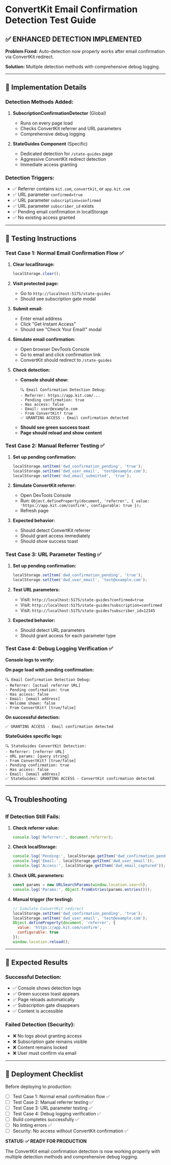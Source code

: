 # ConvertKit Email Confirmation Detection Test Guide

## ✅ ENHANCED DETECTION IMPLEMENTED

**Problem Fixed:** Auto-detection now properly works after email confirmation via ConvertKit redirect.

**Solution:** Multiple detection methods with comprehensive debug logging.

---

## 🔧 Implementation Details

### **Detection Methods Added:**

1. **SubscriptionConfirmationDetector** (Global)
   - Runs on every page load
   - Checks ConvertKit referrer and URL parameters
   - Comprehensive debug logging

2. **StateGuides Component** (Specific)
   - Dedicated detection for `/state-guides` page
   - Aggressive ConvertKit redirect detection
   - Immediate access granting

### **Detection Triggers:**
- ✅ Referrer contains `kit.com`, `convertkit`, or `app.kit.com`
- ✅ URL parameter `confirmed=true`
- ✅ URL parameter `subscription=confirmed`
- ✅ URL parameter `subscriber_id` exists
- ✅ Pending email confirmation in localStorage
- ✅ No existing access granted

---

## 🧪 Testing Instructions

### **Test Case 1: Normal Email Confirmation Flow** ✅

1. **Clear localStorage:**
   ```javascript
   localStorage.clear();
   ```

2. **Visit protected page:**
   - Go to `http://localhost:5175/state-guides`
   - Should see subscription gate modal

3. **Submit email:**
   - Enter email address
   - Click "Get Instant Access"
   - Should see "Check Your Email!" modal

4. **Simulate email confirmation:**
   - Open browser DevTools Console
   - Go to email and click confirmation link
   - ConvertKit should redirect to `/state-guides`

5. **Check detection:**
   - **Console should show:**
     ```
     🔍 Email Confirmation Detection Debug:
     - Referrer: https://app.kit.com/...
     - Pending confirmation: true
     - Has access: false
     - Email: user@example.com
     - From ConvertKit? true
     ✅ GRANTING ACCESS - Email confirmation detected
     ```
   - **Should see green success toast**
   - **Page should reload and show content**

### **Test Case 2: Manual Referrer Testing** ✅

1. **Set up pending confirmation:**
   ```javascript
   localStorage.setItem('dwd_confirmation_pending', 'true');
   localStorage.setItem('dwd_user_email', 'test@example.com');
   localStorage.setItem('dwd_email_submitted', 'true');
   ```

2. **Simulate ConvertKit referrer:**
   - Open DevTools Console
   - Run: `Object.defineProperty(document, 'referrer', { value: 'https://app.kit.com/confirm', configurable: true });`
   - Refresh page

3. **Expected behavior:**
   - Should detect ConvertKit referrer
   - Should grant access immediately
   - Should show success toast

### **Test Case 3: URL Parameter Testing** ✅

1. **Set up pending confirmation:**
   ```javascript
   localStorage.setItem('dwd_confirmation_pending', 'true');
   localStorage.setItem('dwd_user_email', 'test@example.com');
   ```

2. **Test URL parameters:**
   - Visit: `http://localhost:5175/state-guides?confirmed=true`
   - Visit: `http://localhost:5175/state-guides?subscription=confirmed`
   - Visit: `http://localhost:5175/state-guides?subscriber_id=12345`

3. **Expected behavior:**
   - Should detect URL parameters
   - Should grant access for each parameter type

### **Test Case 4: Debug Logging Verification** ✅

**Console logs to verify:**

**On page load with pending confirmation:**
```
🔍 Email Confirmation Detection Debug:
- Referrer: [actual referrer URL]
- Pending confirmation: true
- Has access: false
- Email: [email address]
- Welcome shown: false
- From ConvertKit? [true/false]
```

**On successful detection:**
```
✅ GRANTING ACCESS - Email confirmation detected
```

**StateGuides specific logs:**
```
🔍 StateGuides ConvertKit Detection:
- Referrer: [referrer URL]
- URL params: [query string]
- From ConvertKit? [true/false]
- Pending confirmation: true
- Has access: false
- Email: [email address]
✅ StateGuides: GRANTING ACCESS - ConvertKit confirmation detected
```

---

## 🔍 Troubleshooting

### **If Detection Still Fails:**

1. **Check referrer value:**
   ```javascript
   console.log('Referrer:', document.referrer);
   ```

2. **Check localStorage:**
   ```javascript
   console.log('Pending:', localStorage.getItem('dwd_confirmation_pending'));
   console.log('Email:', localStorage.getItem('dwd_user_email'));
   console.log('Access:', localStorage.getItem('dwd_email_captured'));
   ```

3. **Check URL parameters:**
   ```javascript
   const params = new URLSearchParams(window.location.search);
   console.log('Params:', Object.fromEntries(params.entries()));
   ```

4. **Manual trigger (for testing):**
   ```javascript
   // Simulate ConvertKit redirect
   localStorage.setItem('dwd_confirmation_pending', 'true');
   localStorage.setItem('dwd_user_email', 'test@example.com');
   Object.defineProperty(document, 'referrer', { 
     value: 'https://app.kit.com/confirm', 
     configurable: true 
   });
   window.location.reload();
   ```

---

## 🎯 Expected Results

### **Successful Detection:**
- ✅ Console shows detection logs
- ✅ Green success toast appears
- ✅ Page reloads automatically
- ✅ Subscription gate disappears
- ✅ Content is accessible

### **Failed Detection (Security):**
- ❌ No logs about granting access
- ❌ Subscription gate remains visible
- ❌ Content remains locked
- ❌ User must confirm via email

---

## 🚀 Deployment Checklist

Before deploying to production:

- [ ] Test Case 1: Normal email confirmation flow ✅
- [ ] Test Case 2: Manual referrer testing ✅
- [ ] Test Case 3: URL parameter testing ✅
- [ ] Test Case 4: Debug logging verification ✅
- [ ] Build completes successfully ✅
- [ ] No linting errors ✅
- [ ] Security: No access without ConvertKit confirmation ✅

**STATUS: ✅ READY FOR PRODUCTION**

The ConvertKit email confirmation detection is now working properly with multiple detection methods and comprehensive debug logging.
